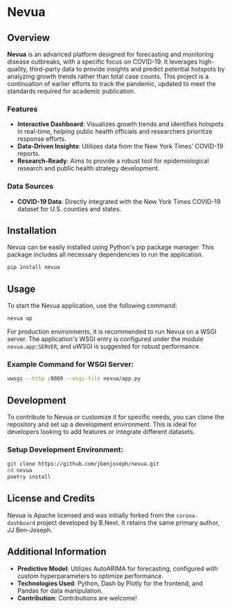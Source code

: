# Nevua

## Overview

**Nevua** is an advanced platform designed for forecasting and monitoring disease outbreaks, with a specific focus on COVID-19. It leverages high-quality, third-party data to provide insights and predict potential hotspots by analyzing growth trends rather than total case counts. This project is a continuation of earlier efforts to track the pandemic, updated to meet the standards required for academic publication.

### Features

- **Interactive Dashboard**: Visualizes growth trends and identifies hotspots in real-time, helping public health officials and researchers prioritize response efforts.
- **Data-Driven Insights**: Utilizes data from the New York Times' COVID-19 reports.
- **Research-Ready**: Aims to provide a robust tool for epidemiological research and public health strategy development.

### Data Sources

- **COVID-19 Data**: Directly integrated with the New York Times COVID-19 dataset for U.S. counties and states.

## Installation

Nevua can be easily installed using Python's pip package manager. This package includes all necessary dependencies to run the application.

```bash
pip install nevua
```

## Usage

To start the Nevua application, use the following command:

```bash
nevua up
```

For production environments, it is recommended to run Nevua on a WSGI server. The application's WSGI entry is configured under the module `nevua.app:SERVER`, and uWSGI is suggested for robust performance.

### Example Command for WSGI Server:

```bash
uwsgi --http :8080 --wsgi-file nevua/app.py
```

## Development

To contribute to Nevua or customize it for specific needs, you can clone the repository and set up a development environment. This is ideal for developers looking to add features or integrate different datasets.

### Setup Development Environment:

```bash
git clone https://github.com/jbenjoseph/nevua.git
cd nevua
poetry install
```

## License and Credits

Nevua is Apache licensed and was initially forked from the `corona-dashboard` project developed by B.Next. It retains the same primary author, JJ Ben-Joseph.

## Additional Information

- **Predictive Model**: Utilizes AutoARIMA for forecasting, configured with custom hyperparameters to optimize performance.
- **Technologies Used**: Python, Dash by Plotly for the frontend, and Pandas for data manipulation.
- **Contribution**: Contributions are welcome! 